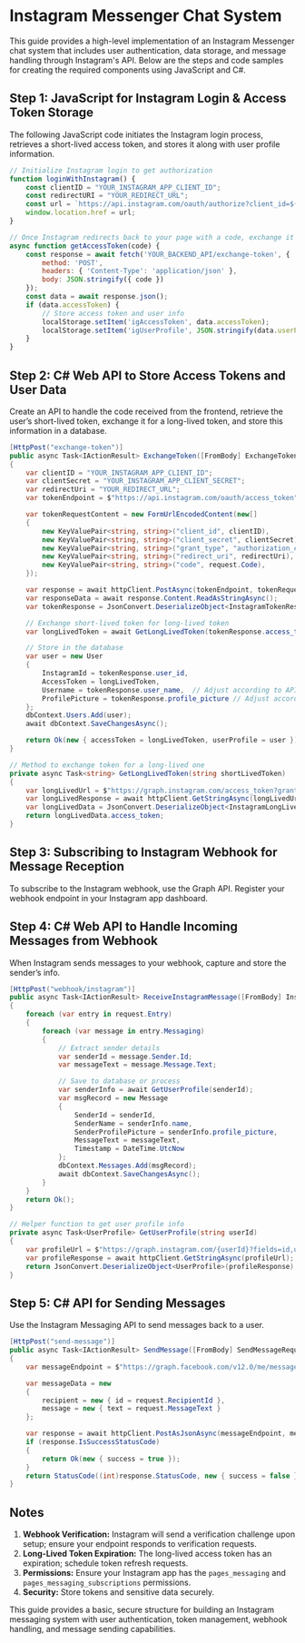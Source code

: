 
# Instagram Messenger Chat System

This guide provides a high-level implementation of an Instagram Messenger chat system that includes user authentication, data storage, and message handling through Instagram's API. Below are the steps and code samples for creating the required components using JavaScript and C#.

## Step 1: JavaScript for Instagram Login & Access Token Storage

The following JavaScript code initiates the Instagram login process, retrieves a short-lived access token, and stores it along with user profile information.

```javascript
// Initialize Instagram login to get authorization
function loginWithInstagram() {
    const clientID = "YOUR_INSTAGRAM_APP_CLIENT_ID";
    const redirectURI = "YOUR_REDIRECT_URL";
    const url = `https://api.instagram.com/oauth/authorize?client_id=${clientID}&redirect_uri=${redirectURI}&scope=user_profile,user_media&response_type=code`;
    window.location.href = url;
}

// Once Instagram redirects back to your page with a code, exchange it for a short-lived access token
async function getAccessToken(code) {
    const response = await fetch('YOUR_BACKEND_API/exchange-token', {
        method: 'POST',
        headers: { 'Content-Type': 'application/json' },
        body: JSON.stringify({ code })
    });
    const data = await response.json();
    if (data.accessToken) {
        // Store access token and user info
        localStorage.setItem('igAccessToken', data.accessToken);
        localStorage.setItem('igUserProfile', JSON.stringify(data.userProfile));
    }
}
```

## Step 2: C# Web API to Store Access Tokens and User Data

Create an API to handle the code received from the frontend, retrieve the user’s short-lived token, exchange it for a long-lived token, and store this information in a database.

```csharp
[HttpPost("exchange-token")]
public async Task<IActionResult> ExchangeToken([FromBody] ExchangeTokenRequest request)
{
    var clientID = "YOUR_INSTAGRAM_APP_CLIENT_ID";
    var clientSecret = "YOUR_INSTAGRAM_APP_CLIENT_SECRET";
    var redirectUri = "YOUR_REDIRECT_URL";
    var tokenEndpoint = $"https://api.instagram.com/oauth/access_token";

    var tokenRequestContent = new FormUrlEncodedContent(new[]
    {
        new KeyValuePair<string, string>("client_id", clientID),
        new KeyValuePair<string, string>("client_secret", clientSecret),
        new KeyValuePair<string, string>("grant_type", "authorization_code"),
        new KeyValuePair<string, string>("redirect_uri", redirectUri),
        new KeyValuePair<string, string>("code", request.Code),
    });

    var response = await httpClient.PostAsync(tokenEndpoint, tokenRequestContent);
    var responseData = await response.Content.ReadAsStringAsync();
    var tokenResponse = JsonConvert.DeserializeObject<InstagramTokenResponse>(responseData);

    // Exchange short-lived token for long-lived token
    var longLivedToken = await GetLongLivedToken(tokenResponse.access_token);

    // Store in the database
    var user = new User
    {
        InstagramId = tokenResponse.user_id,
        AccessToken = longLivedToken,
        Username = tokenResponse.user_name,  // Adjust according to API response
        ProfilePicture = tokenResponse.profile_picture // Adjust accordingly
    };
    dbContext.Users.Add(user);
    await dbContext.SaveChangesAsync();

    return Ok(new { accessToken = longLivedToken, userProfile = user });
}

// Method to exchange token for a long-lived one
private async Task<string> GetLongLivedToken(string shortLivedToken)
{
    var longLivedUrl = $"https://graph.instagram.com/access_token?grant_type=ig_exchange_token&client_secret=YOUR_CLIENT_SECRET&access_token={shortLivedToken}";
    var longLivedResponse = await httpClient.GetStringAsync(longLivedUrl);
    var longLivedData = JsonConvert.DeserializeObject<InstagramLongLivedTokenResponse>(longLivedResponse);
    return longLivedData.access_token;
}
```

## Step 3: Subscribing to Instagram Webhook for Message Reception

To subscribe to the Instagram webhook, use the Graph API. Register your webhook endpoint in your Instagram app dashboard.

## Step 4: C# Web API to Handle Incoming Messages from Webhook

When Instagram sends messages to your webhook, capture and store the sender’s info.

```csharp
[HttpPost("webhook/instagram")]
public async Task<IActionResult> ReceiveInstagramMessage([FromBody] InstagramWebhookRequest request)
{
    foreach (var entry in request.Entry)
    {
        foreach (var message in entry.Messaging)
        {
            // Extract sender details
            var senderId = message.Sender.Id;
            var messageText = message.Message.Text;

            // Save to database or process
            var senderInfo = await GetUserProfile(senderId);
            var msgRecord = new Message
            {
                SenderId = senderId,
                SenderName = senderInfo.name,
                SenderProfilePicture = senderInfo.profile_picture,
                MessageText = messageText,
                Timestamp = DateTime.UtcNow
            };
            dbContext.Messages.Add(msgRecord);
            await dbContext.SaveChangesAsync();
        }
    }
    return Ok();
}

// Helper function to get user profile info
private async Task<UserProfile> GetUserProfile(string userId)
{
    var profileUrl = $"https://graph.instagram.com/{userId}?fields=id,username,profile_picture_url&access_token=YOUR_ACCESS_TOKEN";
    var profileResponse = await httpClient.GetStringAsync(profileUrl);
    return JsonConvert.DeserializeObject<UserProfile>(profileResponse);
}
```

## Step 5: C# API for Sending Messages

Use the Instagram Messaging API to send messages back to a user.

```csharp
[HttpPost("send-message")]
public async Task<IActionResult> SendMessage([FromBody] SendMessageRequest request)
{
    var messageEndpoint = $"https://graph.facebook.com/v12.0/me/messages?access_token=YOUR_PAGE_ACCESS_TOKEN";

    var messageData = new
    {
        recipient = new { id = request.RecipientId },
        message = new { text = request.MessageText }
    };

    var response = await httpClient.PostAsJsonAsync(messageEndpoint, messageData);
    if (response.IsSuccessStatusCode)
    {
        return Ok(new { success = true });
    }
    return StatusCode((int)response.StatusCode, new { success = false });
}
```

## Notes

1. **Webhook Verification:** Instagram will send a verification challenge upon setup; ensure your endpoint responds to verification requests.
2. **Long-Lived Token Expiration:** The long-lived access token has an expiration; schedule token refresh requests.
3. **Permissions:** Ensure your Instagram app has the `pages_messaging` and `pages_messaging_subscriptions` permissions.
4. **Security:** Store tokens and sensitive data securely.

This guide provides a basic, secure structure for building an Instagram messaging system with user authentication, token management, webhook handling, and message sending capabilities.
